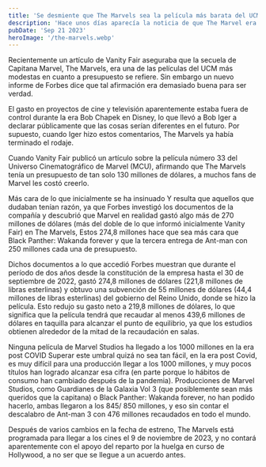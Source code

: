 ```yaml
---
title: 'Se desmiente que The Marvels sea la película más barata del UCM'
description: 'Hace unos días aparecía la noticia de que The Marvel era la película más barata del UCM, algo que ha sido desmentido en un artículo de Forbes'
pubDate: 'Sep 21 2023'
heroImage: '/the-marvels.webp'
---
```


Recientemente un artículo de Vanity Fair aseguraba que la secuela de Capitana Marvel, The Marvels, era una de las películas del UCM más modestas en cuanto a presupuesto se refiere. Sin embargo un nuevo informe de Forbes dice que tal afirmación era demasiado buena para ser verdad.

El gasto en proyectos de cine y televisión aparentemente estaba fuera de control durante la era Bob Chapek en Disney, lo que llevó a Bob Iger a declarar públicamente que las cosas serían diferentes en el futuro. Por supuesto, cuando Iger hizo estos comentarios, The Marvels ya había terminado el rodaje.

Cuando Vanity Fair publicó un artículo sobre la película número 33 del Universo Cinematográfico de Marvel (MCU), afirmando que The Marvels tenía un presupuesto de tan solo 130 millones de dólares, a muchos fans de Marvel les costó creerlo.

Más cara de lo que inicialmente se ha insinuado
Y resulta que aquellos que dudaban tenían razón, ya que Forbes investigó los documentos de la compañía y descubrió que Marvel en realidad gastó algo más de 270 millones de dólares (más del doble de lo que informó inicialmente Vanity Fair) en The Marvels, Estos 274,8 millones hace que sea más cara que Black Panther: Wakanda forever y que la tercera entrega de Ant-man con 250 millones cada una de presupuesto.

Dichos documentos a lo que accedió Forbes muestran que durante el período de dos años desde la constitución de la empresa hasta el 30 de septiembre de 2022, gastó 274,8 millones de dólares (221,8 millones de libras esterlinas) y obtuvo una subvención de 55 millones de dólares (44,4 millones de libras esterlinas) del gobierno del Reino Unido, donde se hizo la película. Esto redujo su gasto neto a 219,8 millones de dólares, lo que significa que la película tendrá que recaudar al menos 439,6 millones de dólares en taquilla para alcanzar el punto de equilibrio, ya que los estudios obtienen alrededor de la mitad de la recaudación en salas.

Ninguna película de Marvel Studios ha llegado a los 1000 millones en la era post COVID
Superar este umbral quizá no sea tan fácil, en la era post Covid, es muy difícil para una producción llegar a los 1000 millones, y muy pocos títulos han logrado alcanzar esa cifra (en parte porque lo hábitos de consumo han cambiado después de la pandemia). Producciones de Marvel Studios, como Guardianes de la Galaxia Vol 3 (que posiblemente sean más queridos que la capitana) o Black Panther: Wakanda forever, no han podido hacerlo, ambas llegaron a los 845/ 850 millones, y eso sin contar el descalabro de Ant-man 3 con 476 millones recaudados en todo el mundo.

Después de varios cambios en la fecha de estreno, The Marvels está programada para llegar a los cines el 9 de noviembre de 2023, y no contará aparentemente con el apoyo del reparto por la huelga en curso de Hollywood, a no ser que se llegue a un acuerdo antes.